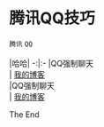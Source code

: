 # 腾讯QQ技巧
`腾讯` `QQ`<br><br>
|哈哈|
-:|:-
|QQ强制聊天<br>|
[我的博客](http://blog.csdn.net/guodongxiaren)<br>
|QQ强制聊天<br>|
[我的博客](http://blog.csdn.net/guodongxiaren)<br>

The End
